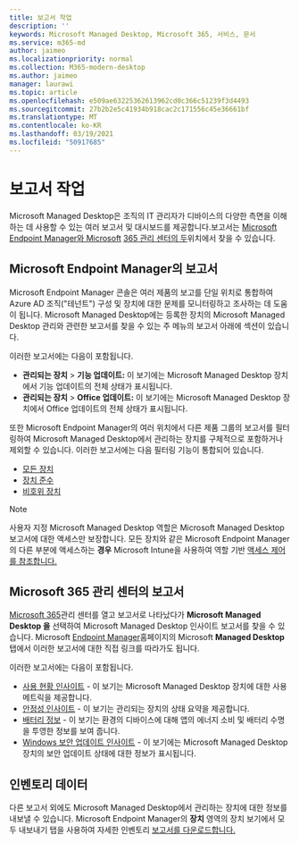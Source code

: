 ```yaml
---
title: 보고서 작업
description: ''
keywords: Microsoft Managed Desktop, Microsoft 365, 서비스, 문서
ms.service: m365-md
author: jaimeo
ms.localizationpriority: normal
ms.collection: M365-modern-desktop
ms.author: jaimeo
manager: laurawi
ms.topic: article
ms.openlocfilehash: e509ae63225362613962cd0c366c51239f3d4493
ms.sourcegitcommit: 27b2b2e5c41934b918cac2c171556c45e36661bf
ms.translationtype: MT
ms.contentlocale: ko-KR
ms.lasthandoff: 03/19/2021
ms.locfileid: "50917685"
---
```

# <a name="work-with-reports"></a>보고서 작업

Microsoft Managed Desktop은 조직의 IT 관리자가 디바이스의 다양한 측면을 이해하는 데 사용할 수 있는 여러 보고서 및 대시보드를 제공합니다.보고서는 [Microsoft Endpoint Manager와 Microsoft](https://endpoint.microsoft.com) [365 관리 센터의 두](https://admin.microsoft.com/adminportal/home?previewoff=false#/microsoftmanageddesktop)위치에서 찾을 수 있습니다. 

## <a name="reports-in-microsoft-endpoint-manager"></a>Microsoft Endpoint Manager의 보고서

Microsoft Endpoint Manager 콘솔은 여러 제품의 보고를 단일 위치로 통합하여 Azure AD 조직("테넌트") 구성 및 장치에 대한 문제를 모니터링하고 조사하는 데 도움이 됩니다. Microsoft Managed Desktop에는  등록한 장치의 Microsoft Managed Desktop 관리와 관련한 보고서를 찾을 수 있는 주 메뉴의 보고서 아래에 섹션이 있습니다.

이러한 보고서에는 다음이 포함됩니다.
- **관리되는 장치**  >  **기능 업데이트:** 이 보기에는 Microsoft Managed Desktop 장치에서 기능 업데이트의 전체 상태가 표시됩니다.
- **관리되는 장치**  >  **Office 업데이트:** 이 보기에는 Microsoft Managed Desktop 장치에서 Office 업데이트의 전체 상태가 표시됩니다.

또한 Microsoft Endpoint Manager의 여러 위치에서 다른 제품 그룹의 보고서를 필터링하여 Microsoft Managed Desktop에서 관리하는 장치를 구체적으로 포함하거나 제외할 수 있습니다. 이러한 보고서에는 다음 필터링 기능이 통합되어 있습니다.

- [모든 장치](/mem/intune/remote-actions/device-management#get-to-your-devices)
- [장치 준수](/mem/intune/fundamentals/reports#device-compliance-report-organizational)
- [비호위 장치](/mem/intune/fundamentals/reports#noncompliant-devices-report-operational)

> [!NOTE]
> 사용자 지정 Microsoft Managed Desktop 역할은 Microsoft Managed Desktop 보고서에 대한 액세스만 보장합니다. 모든 장치와 같은 Microsoft Endpoint Manager의 다른 부분에 액세스하는 **경우** Microsoft Intune을 사용하여 역할 기반 [액세스 제어를 참조합니다.](/mem/intune/fundamentals/role-based-access-control) 

## <a name="reports-in-microsoft-365-admin-center"></a>Microsoft 365 관리 센터의 보고서

[Microsoft 365](https://admin.microsoft.com/adminportal/home?previewoff=false#/microsoftmanageddesktop)관리 센터를 열고 보고서로 나타났다가 **Microsoft Managed Desktop 을** 선택하여 Microsoft Managed Desktop 인사이트 보고서를 찾을 수 있습니다.  Microsoft [Endpoint Manager](https://endpoint.microsoft.com)홈페이지의 Microsoft **Managed Desktop** 탭에서 이러한 보고서에 대한 직접 링크를 따라가도 됩니다. 

이러한 보고서에는 다음이 포함됩니다. 

- [사용 현황 인사이트](usage-insights.md) - 이 보기는 Microsoft Managed Desktop 장치에 대한 사용 메트릭을 제공합니다.
- [안정성 인사이트](reliability-insights.md) - 이 보기는 관리되는 장치의 상태 요약을 제공합니다.
- [배터리 정보](battery-insights.md) - 이 보기는 환경의 디바이스에 대해 앱의 에너지 소비 및 배터리 수명을 투영한 정보를 보여 줍니다.
- [Windows 보안 업데이트 인사이트](security-update-insights.md) - 이 보기에는 Microsoft Managed Desktop 장치의 보안 업데이트 상태에 대한 정보가 표시됩니다.

 ## <a name="inventory-data"></a>인벤토리 데이터

다른 보고서 외에도 Microsoft Managed Desktop에서 관리하는 장치에 대한 정보를 내보낼 수 있습니다. Microsoft  Endpoint Manager의 **장치** 영역의 장치 보기에서 모두 내보내기 탭을 사용하여 자세한 인벤토리 [보고서를 다운로드합니다.](device-inventory-report.md) 